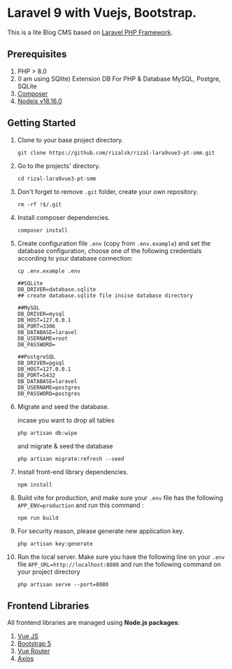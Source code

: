 # Laravel 9 with Vuejs, Bootstrap.

This is a lite Blog CMS based on [Laravel PHP Framework](https://laravel.com/docs/9.x/releases).

## Prerequisites

1. PHP > 8.0
1. (I am using SQlite) Extension DB For PHP & Database MySQL, Postgre, SQLite
1. [Composer](http://getcomposer.org)
1. [Nodejs v18.16.0](https://nodejs.org)

## Getting Started

1. Clone to your base project directory.

	```
	git clone https://github.com/rizalsk/rizal-lara9vue3-pt-smm.git
	```

1. Go to the projects' directory.

	```
	cd rizal-lara9vue3-pt-smm

1. Don't forget to remove `.git` folder, create your own repository.

	```
	rm -rf !$/.git
	```

1. Install composer dependencies.

	```
	composer install
	```

2. Create configuration file `.env` (copy from `.env.example`) and set the database configuration, choose one of the following credentials according to your database connection:
    ```
	cp .env.example .env
	```

	```
    ##SQLite
	DB_DRIVER=database.sqlite
	## create database.sqlite file insise database directory

    ##MySQL
    DB_DRIVER=mysql
	DB_HOST=127.0.0.1
    DB_PORT=3306
    DB_DATABASE=laravel
    DB_USERNAME=root
    DB_PASSWORD=
		
	##PostgreSQL
	DB_DRIVER=pgsql
	DB_HOST=127.0.0.1
    DB_PORT=5432
    DB_DATABASE=laravel
    DB_USERNAME=postgres
    DB_PASSWORD=postgres
	```
3. Migrate and seed the database.

	incase you want to drop all tables
	```
	php artisan db:wipe
	```
	and migrate & seed the database
	```
	php artisan migrate:refresh --seed
	```
4. Install front-end library dependencies.
    ```
    npm install
	```
5. Build vite for production, and make sure your `.env` file has the following `APP_ENV=production` and run this command :
    ```
    npm run build
	```
6. For security reason, please generate new application key.
	```
	php artisan key:generate
	```
7. Run the local server.
   Make sure you have the following line on your `.env` file `APP_URL=http://localhost:8080` and run the following command on your project directory
	```
	php artisan serve --port=8080
	```

## Frontend Libraries

All frontend libraries are managed using **Node.js packages**:

1. [Vue JS](https://vuejs.org)
1. [Bootstrap 5](https://getbootstrap.com/docs/5.3/getting-started/download/)
1. [Vue Router](https://router.vuejs.org/)
1. [Axios](https://axios-http.com/docs/intro)
